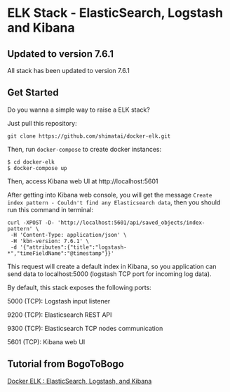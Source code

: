 # ELK Stack -  ElasticSearch, Logstash and Kibana

## Updated to version 7.6.1

All stack has been updated to version 7.6.1

## Get Started
Do you wanna a simple way to raise a ELK stack?

Just pull this repository:

`git clone https://github.com/shimatai/docker-elk.git`

Then, run `docker-compose` to create docker instances:

```
$ cd docker-elk
$ docker-compose up
```

Then, access Kibana web UI at http://localhost:5601

After getting into Kibana web console, you will get the message `Create index pattern - Couldn't find any Elasticsearch data`, then you should run this command in terminal:

```
curl -XPOST -D- 'http://localhost:5601/api/saved_objects/index-pattern' \
 -H 'Content-Type: application/json' \
 -H 'kbn-version: 7.6.1' \
 -d '{"attributes":{"title":"logstash-*","timeFieldName":"@timestamp"}}'
```

This request will create a default index in Kibana, so you application can send data to localhost:5000 (logstash TCP port for incoming log data).

By default, this stack exposes the following ports:

5000 (TCP): Logstash input listener

9200 (TCP): Elasticsearch REST API

9300 (TCP): Elasticsearch TCP nodes communication

5601 (TCP): Kibana web UI

## Tutorial from BogoToBogo
[Docker ELK : ElasticSearch, Logstash, and Kibana](https://www.bogotobogo.com/DevOps/Docker/Docker_ELK_ElasticSearch_Logstash_Kibana.php)
